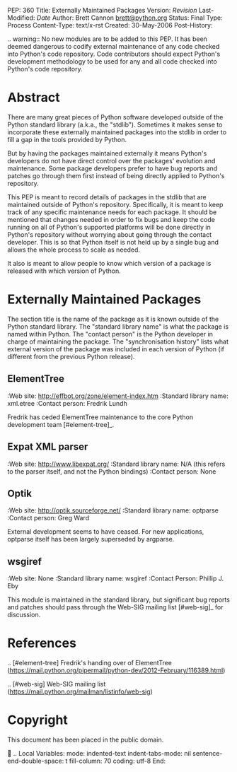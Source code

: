 PEP: 360 Title: Externally Maintained Packages Version: $Revision$
Last-Modified: $Date$ Author: Brett Cannon <brett@python.org> Status:
Final Type: Process Content-Type: text/x-rst Created: 30-May-2006
Post-History:

.. warning:: No new modules are to be added to this PEP. It has been
deemed dangerous to codify external maintenance of any code checked into
Python's code repository. Code contributors should expect Python's
development methodology to be used for any and all code checked into
Python's code repository.

Abstract
========

There are many great pieces of Python software developed outside of the
Python standard library (a.k.a., the "stdlib"). Sometimes it makes sense
to incorporate these externally maintained packages into the stdlib in
order to fill a gap in the tools provided by Python.

But by having the packages maintained externally it means Python's
developers do not have direct control over the packages' evolution and
maintenance. Some package developers prefer to have bug reports and
patches go through them first instead of being directly applied to
Python's repository.

This PEP is meant to record details of packages in the stdlib that are
maintained outside of Python's repository. Specifically, it is meant to
keep track of any specific maintenance needs for each package. It should
be mentioned that changes needed in order to fix bugs and keep the code
running on all of Python's supported platforms will be done directly in
Python's repository without worrying about going through the contact
developer. This is so that Python itself is not held up by a single bug
and allows the whole process to scale as needed.

It also is meant to allow people to know which version of a package is
released with which version of Python.

Externally Maintained Packages
==============================

The section title is the name of the package as it is known outside of
the Python standard library. The "standard library name" is what the
package is named within Python. The "contact person" is the Python
developer in charge of maintaining the package. The "synchronisation
history" lists what external version of the package was included in each
version of Python (if different from the previous Python release).

ElementTree
-----------

:Web site: http://effbot.org/zone/element-index.htm :Standard library
name: xml.etree :Contact person: Fredrik Lundh

Fredrik has ceded ElementTree maintenance to the core Python development
team \[\#element-tree\]\_.

Expat XML parser
----------------

:Web site: http://www.libexpat.org/ :Standard library name: N/A (this
refers to the parser itself, and not the Python bindings) :Contact
person: None

Optik
-----

:Web site: http://optik.sourceforge.net/ :Standard library name:
optparse :Contact person: Greg Ward

External development seems to have ceased. For new applications,
optparse itself has been largely superseded by argparse.

wsgiref
-------

:Web site: None :Standard library name: wsgiref :Contact Person: Phillip
J. Eby

This module is maintained in the standard library, but significant bug
reports and patches should pass through the Web-SIG mailing list
\[\#web-sig\]\_ for discussion.

References
==========

.. \[\#element-tree\] Fredrik's handing over of ElementTree
(https://mail.python.org/pipermail/python-dev/2012-February/116389.html)

.. \[\#web-sig\] Web-SIG mailing list
(https://mail.python.org/mailman/listinfo/web-sig)

Copyright
=========

This document has been placed in the public domain.

 .. Local Variables: mode: indented-text indent-tabs-mode: nil
sentence-end-double-space: t fill-column: 70 coding: utf-8 End:
